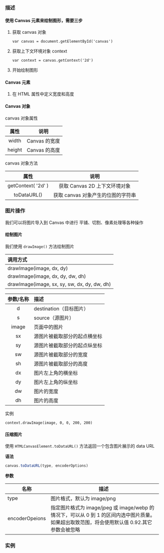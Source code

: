 ### 描述

#### 使用 Canvas 元素来绘制图形，需要三步

1. 获取 canvas 对象

   ```
   var canvas = document.getElementById('canvas')
   ```

   

2. 获取上下文环境对象 context

   ```
   var context = canvas.getContext('2d')
   ```

   

3. 开始绘制图形

####  Canvas 元素

1. 在 HTML 属性中定义宽度和高度

#### Canvas 对象

canvas 对象属性

|  属性  |     说明      |
| :----: | :-----------: |
| width  | Canvas 的宽度 |
| height | Canvas 的高度 |

canvas 对象方法

|        属性        |                说明                |
| :----------------: | :--------------------------------: |
| getContext( '2d' ) |   获取 Canvas 2D 上下文环境对象    |
|    toDataURL()     | 获取 canvas 对象产生的位图的字符串 |

### 图片操作

我们可以将图片导入到 Canvas 中进行 平铺、切割、像素处理等各种操作

#### 绘制图片

我们使用 `drawImage()` 方法绘制图片

| 调用方式                                     |
| :------------------------------------------- |
| drawImage(image, dx, dy)                     |
| drawImage(image, dx, dy, dw, dh)             |
| drawImage(image, sx, sy, sw, dx, dy, dw, dh) |

| 参数/名称 | 描述                         |
| :-------: | :--------------------------- |
|     d     | destination（目标图片）      |
|     s     | source（源图片）             |
|   image   | 页面中的图片                 |
|    sx     | 源图片被截取部分的起点横坐标 |
|    sy     | 源图片被截取部分的起点纵坐标 |
|    sw     | 源图片被截取部分的宽度       |
|    sh     | 源图片被截取部分的高度       |
|    dx     | 图片左上角的横坐标           |
|    dy     | 图片左上角的纵坐标           |
|    dw     | 图片的宽度                   |
|    dh     | 图片的高度                   |

实例

```
context.drawImage(image, 0, 0, 200, 200)
```



#### 压缩图片

使用 `HTMLCanvasElement.toDataURL()` 方法返回一个包含图片展示的 data URL 

**语法**

```js
canvas.toDataURL(type, encoderOptions)
```

**参数**

| 名称           | 描述                                                         |
| -------------- | ------------------------------------------------------------ |
| type           | 图片格式，默认为 image/png                                   |
| encoderOpeions | 指定图片格式为 image/jpeg 或 image/webp 的情况下，可以从 0 到 1 的区间内选中图片质量。如果超出取致范围，将会使用默认值 0.92.其它参数会被忽略 |

### 实例

```js

```

